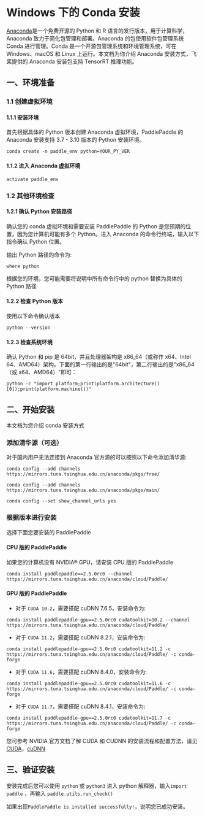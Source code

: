 # Windows 下的 Conda 安装

[Anaconda](https://www.anaconda.com/)是一个免费开源的 Python 和 R 语言的发行版本，用于计算科学，Anaconda 致力于简化包管理和部署。Anaconda 的包使用软件包管理系统 Conda 进行管理。Conda 是一个开源包管理系统和环境管理系统，可在 Windows、macOS 和 Linux 上运行。本文档为你介绍 Anaconda 安装方式，飞桨提供的 Anaconda 安装包支持 TensorRT 推理功能。

## 一、环境准备


### 1.1 创建虚拟环境

#### 1.1.1 安装环境

首先根据具体的 Python 版本创建 Anaconda 虚拟环境，PaddlePaddle 的 Anaconda 安装支持 3.7 - 3.10 版本的 Python 安装环境。

```
conda create -n paddle_env python=YOUR_PY_VER
```


#### 1.1.2 进入 Anaconda 虚拟环境

```
activate paddle_env
```



### 1.2 其他环境检查

#### 1.2.1 确认 Python 安装路径

确认您的 conda 虚拟环境和需要安装 PaddlePaddle 的 Python 是您预期的位置，因为您计算机可能有多个 Python。进入 Anaconda 的命令行终端，输入以下指令确认 Python 位置。

输出 Python 路径的命令为:

```
where python
```


根据您的环境，您可能需要将说明中所有命令行中的 python 替换为具体的 Python 路径



#### 1.2.2 检查 Python 版本

使用以下命令确认版本

```
python --version
```



#### 1.2.3 检查系统环境

确认 Python 和 pip 是 64bit，并且处理器架构是 x86_64（或称作 x64、Intel 64、AMD64）架构。下面的第一行输出的是"64bit"，第二行输出的是"x86_64（或 x64、AMD64）"即可：


```
python -c "import platform;print(platform.architecture()[0]);print(platform.machine())"
```



## 二、开始安装

本文档为您介绍 conda 安装方式

### 添加清华源（可选）

对于国内用户无法连接到 Anaconda 官方源的可以按照以下命令添加清华源:

  ```
  conda config --add channels https://mirrors.tuna.tsinghua.edu.cn/anaconda/pkgs/free/
  ```
  ```
  conda config --add channels https://mirrors.tuna.tsinghua.edu.cn/anaconda/pkgs/main/
  ```
  ```
  conda config --set show_channel_urls yes
  ```


### 根据版本进行安装

选择下面您要安装的 PaddlePaddle


#### CPU 版的 PaddlePaddle

如果您的计算机没有 NVIDIA® GPU，请安装 CPU 版的 PaddlePaddle

```
conda install paddlepaddle==2.5.0rc0 --channel https://mirrors.tuna.tsinghua.edu.cn/anaconda/cloud/Paddle/
```



#### GPU 版的 PaddlePaddle


*  对于 `CUDA 10.2`，需要搭配 cuDNN 7.6.5，安装命令为:

  ```
  conda install paddlepaddle-gpu==2.5.0rc0 cudatoolkit=10.2 --channel https://mirrors.tuna.tsinghua.edu.cn/anaconda/cloud/Paddle/
  ```

*  对于 `CUDA 11.2`，需要搭配 cuDNN 8.2.1，安装命令为:

  ```
  conda install paddlepaddle-gpu==2.5.0rc0 cudatoolkit=11.2 -c https://mirrors.tuna.tsinghua.edu.cn/anaconda/cloud/Paddle/ -c conda-forge
  ```

*  对于 `CUDA 11.6`，需要搭配 cuDNN 8.4.0，安装命令为:

  ```
  conda install paddlepaddle-gpu==2.5.0rc0 cudatoolkit=11.6 -c https://mirrors.tuna.tsinghua.edu.cn/anaconda/cloud/Paddle/ -c conda-forge
  ```

*  对于 `CUDA 11.7`，需要搭配 cuDNN 8.4.1，安装命令为:

  ```
  conda install paddlepaddle-gpu==2.5.0rc0 cudatoolkit=11.7 -c https://mirrors.tuna.tsinghua.edu.cn/anaconda/cloud/Paddle/ -c conda-forge
  ```

您可参考 NVIDIA 官方文档了解 CUDA 和 CUDNN 的安装流程和配置方法，请见[CUDA](https://docs.nvidia.com/cuda/cuda-installation-guide-linux/)，[cuDNN](https://docs.nvidia.com/deeplearning/sdk/cudnn-install/)


## **三、验证安装**

安装完成后您可以使用 `python` 或 `python3` 进入 python 解释器，输入`import paddle` ，再输入
 `paddle.utils.run_check()`

如果出现`PaddlePaddle is installed successfully!`，说明您已成功安装。
